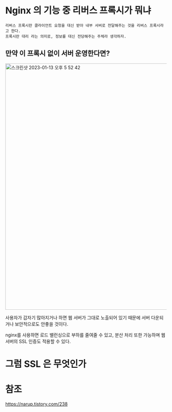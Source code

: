 # Nginx 의 기능 중 리버스 프록시가 뭐냐

    리버스 프록시란 클라이언트 요청을 대신 받아 내부 서버로 전달해주는 것을 리버스 프록시라고 한다. 
    프록시란 대리 라는 의미로, 정보를 대신 전당해주는 주체라 생각하자.

## 만약 이 프록시 없이 서버 운영한다면?
<img width="767" alt="스크린샷 2023-01-13 오후 5 52 42" src="https://user-images.githubusercontent.com/73810834/212278500-0edc2a97-2490-4728-af9a-c14cd25b1573.png">

사용자가 갑자기 많아지거나 하면 웹 서버가 그대로 노출되어 있기 때문에 서버 다운되거나 보안적으로도 안좋을 것이다. 

nginx를 사용하면 로드 밸런싱으로 부하를 줄여줄 수 있고, 분산 처리 또한 가능하며 웹서버의 SSL 인증도 적용할 수 있다.

# 그럼 SSL 은 무엇인가



# 참조
https://narup.tistory.com/238